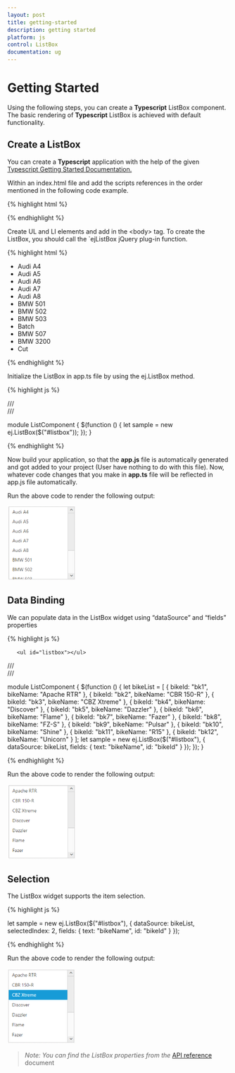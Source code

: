 ```yaml
---
layout: post
title: getting-started
description: getting started
platform: js
control: ListBox
documentation: ug
---
```


# Getting Started

Using the following steps, you can create a **Typescript** ListBox component. The basic rendering of **Typescript** ListBox is achieved with default functionality.



## Create a ListBox

You can create a **Typescript** application with the help of the given [Typescript Getting Started Documentation. ](https://help.syncfusion.com/js/typescript)

 Within an index.html file and add the scripts references in the order mentioned in the following code example.

{% highlight html %}

<!DOCTYPE html>
<html>
<head>
    <title>Typescript Application</title>
    <link href="http://cdn.syncfusion.com/**{{**site.releaseversion**}}**/js/web/flat-azure/ej.web.all.min.css" rel="stylesheet" />
    <script src="https://code.jquery.com/jquery-3.0.0.min.js"></script>
    <script src="http://cdn.syncfusion.com/**{{**site.releaseversion**}}**/js/web/ej.web.all.min.js" type="text/javascript"></script>
</head>
<body>
    <!--Add ListBox here-->
</body>
</html>


{% endhighlight %}



Create UL and LI elements and add in the &lt;body&gt; tag. To create the ListBox, you should call the `ejListBox jQuery plug-in function.

{% highlight html %}

<div>
                    <ul id="listbox">
                        <li>Audi A4</li>
                        <li>Audi A5</li>
                        <li>Audi A6</li>
                        <li>Audi A7</li>
                        <li>Audi A8</li>
                        <li>BMW 501</li>
                        <li>BMW 502</li>
                        <li>BMW 503</li>
                        <li>Batch</li>
                        <li>BMW 507</li>
                        <li>BMW 3200</li>
                        <li>Cut</li>
                    </ul>
</div>
     <script src="app.js"></script>



{% endhighlight %}



Initialize the ListBox in app.ts file by using the ej.ListBox method.



{% highlight js %}

/// <reference path="jquery.d.ts" />  
/// <reference path="ej.web.all.d.ts" />

module ListComponent {
    $(function () {
          let sample = new ej.ListBox($("#listbox"));
    });
}


{% endhighlight %}



Now build your application, so that the **app.js** file is automatically generated and got added to your project (User have nothing to do with this file). Now, whatever code changes that you make in **app.ts** file will be reflected in app.js file automatically.





Run the above code to render the following output:



![](getting-started_images\getting-started_img1.png)

## Data Binding



We can populate data in the ListBox widget using “dataSource” and “fields” properties



{% highlight js %}


       <ul id="listbox"></ul>

/// <reference path="jquery.d.ts" />  
/// <reference path="ej.web.all.d.ts" />

module ListComponent {
    $(function () {
        let bikeList = [
               { bikeId: "bk1", bikeName: "Apache RTR" },
               { bikeId: "bk2", bikeName: "CBR 150-R" },
               { bikeId: "bk3", bikeName: "CBZ Xtreme" },
               { bikeId: "bk4", bikeName: "Discover" },
               { bikeId: "bk5", bikeName: "Dazzler" },
               { bikeId: "bk6", bikeName: "Flame" },
               { bikeId: "bk7", bikeName: "Fazer" },
               { bikeId: "bk8", bikeName: "FZ-S" },
               { bikeId: "bk9", bikeName: "Pulsar" },
               { bikeId: "bk10", bikeName: "Shine" },
               { bikeId: "bk11", bikeName: "R15" },
               { bikeId: "bk12", bikeName: "Unicorn" }
    ];
        let sample = new ej.ListBox($("#listbox"), { dataSource: bikeList, fields: { text: "bikeName", id: "bikeId" } }); 
    });
}


{% endhighlight %}





Run the above code to render the following output:



![](getting-started_images\getting-started_img2.png)



## Selection



The ListBox widget supports the item selection.



{% highlight js %}


let sample = new ej.ListBox($("#listbox"), { dataSource: bikeList, selectedIndex: 2, fields: { text: "bikeName", id: "bikeId" } });



{% endhighlight %}



Run the above code to render the following output:

![](getting-started_images\getting-started_img3.png)







> _Note: You can find the ListBox properties from the_ [API reference](https://help.syncfusion.com/api/js/ejlistbox) document 



